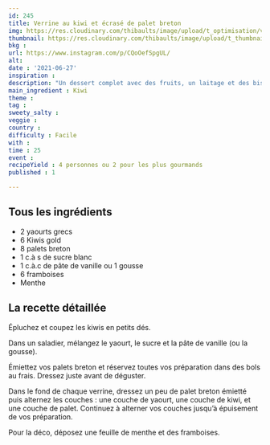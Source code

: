 ```yaml
---
id: 245
title: Verrine au kiwi et écrasé de palet breton
img: https://res.cloudinary.com/thibaults/image/upload/t_optimisation/v1625919865/Recipes/20210627_verrine_kiwi.jpg
thumbnail: https://res.cloudinary.com/thibaults/image/upload/t_thumbnail_josie/v1625919865/Recipes/20210627_verrine_kiwi.jpg
bkg : 
url: https://www.instagram.com/p/CQoOefSpgUL/
alt: 
date : '2021-06-27'
inspiration : 
description: "Un dessert complet avec des fruits, un laitage et des biscuits."
main_ingredient : Kiwi
theme : 
tag : 
sweety_salty : 
veggie : 
country : 
difficulty : Facile
with : 
time : 25
event : 
recipeYield : 4 personnes ou 2 pour les plus gourmands
published : 1

---
```


## Tous les ingrédients
 - 2 yaourts grecs
 - 6 Kiwis gold
 - 8 palets breton
 - 1 c.à s de sucre blanc
 - 1 c.à.c de pâte de vanille ou 1 gousse
 - 6 framboises
 - Menthe


## La recette détaillée
Épluchez et coupez les kiwis en petits dés.

Dans un saladier, mélangez le yaourt, le sucre et la pâte de vanille (ou la gousse).

Émiettez vos palets breton et réservez toutes vos préparation dans des bols au frais. Dressez juste avant de déguster.

Dans le fond de chaque verrine, dressez un peu de palet breton émietté puis alternez les couches : une couche de yaourt, une couche de kiwi, et une couche de palet. Continuez à alterner vos couches jusqu’à épuisement de vos préparation.

Pour la déco, déposez une feuille de menthe et des framboises.